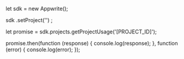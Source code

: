 let sdk = new Appwrite();

sdk
    .setProject('')
;

let promise = sdk.projects.getProjectUsage('[PROJECT_ID]');

promise.then(function (response) {
    console.log(response);
}, function (error) {
    console.log(error);
});